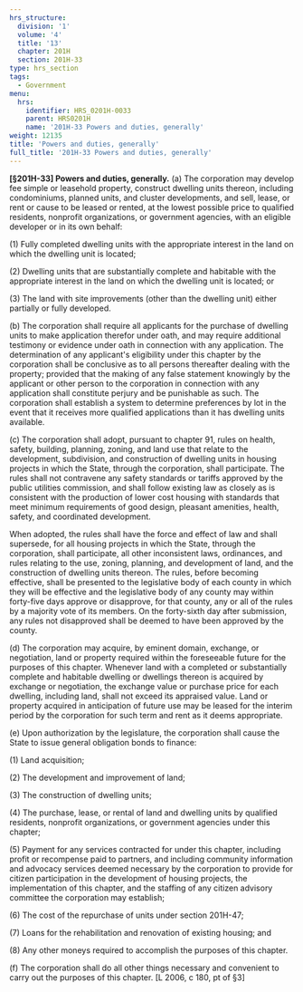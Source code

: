 ```yaml
---
hrs_structure:
  division: '1'
  volume: '4'
  title: '13'
  chapter: 201H
  section: 201H-33
type: hrs_section
tags:
  - Government
menu:
  hrs:
    identifier: HRS_0201H-0033
    parent: HRS0201H
    name: '201H-33 Powers and duties, generally'
weight: 12135
title: 'Powers and duties, generally'
full_title: '201H-33 Powers and duties, generally'
---
```

**[§201H-33] Powers and duties, generally.** (a) The corporation may develop fee simple or leasehold property, construct dwelling units thereon, including condominiums, planned units, and cluster developments, and sell, lease, or rent or cause to be leased or rented, at the lowest possible price to qualified residents, nonprofit organizations, or government agencies, with an eligible developer or in its own behalf:

(1) Fully completed dwelling units with the appropriate interest in the land on which the dwelling unit is located;

(2) Dwelling units that are substantially complete and habitable with the appropriate interest in the land on which the dwelling unit is located; or

(3) The land with site improvements (other than the dwelling unit) either partially or fully developed.

(b) The corporation shall require all applicants for the purchase of dwelling units to make application therefor under oath, and may require additional testimony or evidence under oath in connection with any application. The determination of any applicant's eligibility under this chapter by the corporation shall be conclusive as to all persons thereafter dealing with the property; provided that the making of any false statement knowingly by the applicant or other person to the corporation in connection with any application shall constitute perjury and be punishable as such. The corporation shall establish a system to determine preferences by lot in the event that it receives more qualified applications than it has dwelling units available.

(c) The corporation shall adopt, pursuant to chapter 91, rules on health, safety, building, planning, zoning, and land use that relate to the development, subdivision, and construction of dwelling units in housing projects in which the State, through the corporation, shall participate. The rules shall not contravene any safety standards or tariffs approved by the public utilities commission, and shall follow existing law as closely as is consistent with the production of lower cost housing with standards that meet minimum requirements of good design, pleasant amenities, health, safety, and coordinated development.

When adopted, the rules shall have the force and effect of law and shall supersede, for all housing projects in which the State, through the corporation, shall participate, all other inconsistent laws, ordinances, and rules relating to the use, zoning, planning, and development of land, and the construction of dwelling units thereon. The rules, before becoming effective, shall be presented to the legislative body of each county in which they will be effective and the legislative body of any county may within forty-five days approve or disapprove, for that county, any or all of the rules by a majority vote of its members. On the forty-sixth day after submission, any rules not disapproved shall be deemed to have been approved by the county.

(d) The corporation may acquire, by eminent domain, exchange, or negotiation, land or property required within the foreseeable future for the purposes of this chapter. Whenever land with a completed or substantially complete and habitable dwelling or dwellings thereon is acquired by exchange or negotiation, the exchange value or purchase price for each dwelling, including land, shall not exceed its appraised value. Land or property acquired in anticipation of future use may be leased for the interim period by the corporation for such term and rent as it deems appropriate.

(e) Upon authorization by the legislature, the corporation shall cause the State to issue general obligation bonds to finance:

(1) Land acquisition;

(2) The development and improvement of land;

(3) The construction of dwelling units;

(4) The purchase, lease, or rental of land and dwelling units by qualified residents, nonprofit organizations, or government agencies under this chapter;

(5) Payment for any services contracted for under this chapter, including profit or recompense paid to partners, and including community information and advocacy services deemed necessary by the corporation to provide for citizen participation in the development of housing projects, the implementation of this chapter, and the staffing of any citizen advisory committee the corporation may establish;

(6) The cost of the repurchase of units under section 201H-47;

(7) Loans for the rehabilitation and renovation of existing housing; and

(8) Any other moneys required to accomplish the purposes of this chapter.

(f) The corporation shall do all other things necessary and convenient to carry out the purposes of this chapter. [L 2006, c 180, pt of §3]
